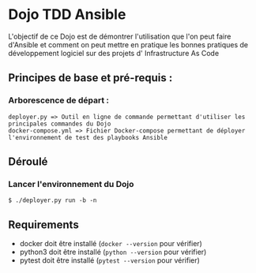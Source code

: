 # Dojo TDD Ansible

L'objectif de ce Dojo est de démontrer l'utilisation que l'on peut faire d'Ansible et comment on peut mettre en pratique les bonnes pratiques de développement logiciel sur des projets d' Infrastructure As Code

## Principes de base et pré-requis :

### Arborescence de départ :

```
deployer.py => Outil en ligne de commande permettant d'utiliser les principales commandes du Dojo
docker-compose.yml => Fichier Docker-compose permettant de déployer l'environnement de test des playbooks Ansible
```

## Déroulé

### Lancer l'environnement du Dojo

```
$ ./deployer.py run -b -n
```

## Requirements

* docker doit être installé (`docker --version` pour vérifier)
* python3 doit être installé (`python --version` pour vérifier)
* pytest doit être installé (`pytest --version` pour vérifier)
